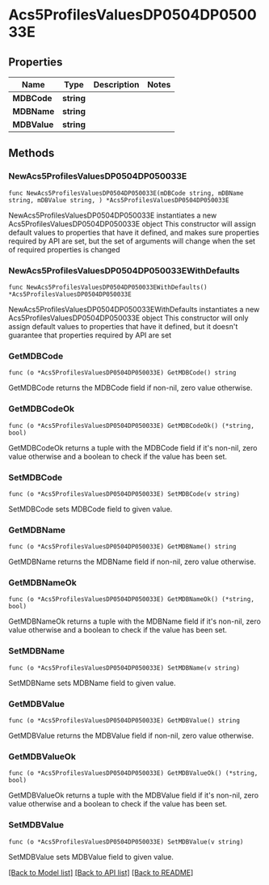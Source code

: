 # Acs5ProfilesValuesDP0504DP050033E

## Properties

Name | Type | Description | Notes
------------ | ------------- | ------------- | -------------
**MDBCode** | **string** |  | 
**MDBName** | **string** |  | 
**MDBValue** | **string** |  | 

## Methods

### NewAcs5ProfilesValuesDP0504DP050033E

`func NewAcs5ProfilesValuesDP0504DP050033E(mDBCode string, mDBName string, mDBValue string, ) *Acs5ProfilesValuesDP0504DP050033E`

NewAcs5ProfilesValuesDP0504DP050033E instantiates a new Acs5ProfilesValuesDP0504DP050033E object
This constructor will assign default values to properties that have it defined,
and makes sure properties required by API are set, but the set of arguments
will change when the set of required properties is changed

### NewAcs5ProfilesValuesDP0504DP050033EWithDefaults

`func NewAcs5ProfilesValuesDP0504DP050033EWithDefaults() *Acs5ProfilesValuesDP0504DP050033E`

NewAcs5ProfilesValuesDP0504DP050033EWithDefaults instantiates a new Acs5ProfilesValuesDP0504DP050033E object
This constructor will only assign default values to properties that have it defined,
but it doesn't guarantee that properties required by API are set

### GetMDBCode

`func (o *Acs5ProfilesValuesDP0504DP050033E) GetMDBCode() string`

GetMDBCode returns the MDBCode field if non-nil, zero value otherwise.

### GetMDBCodeOk

`func (o *Acs5ProfilesValuesDP0504DP050033E) GetMDBCodeOk() (*string, bool)`

GetMDBCodeOk returns a tuple with the MDBCode field if it's non-nil, zero value otherwise
and a boolean to check if the value has been set.

### SetMDBCode

`func (o *Acs5ProfilesValuesDP0504DP050033E) SetMDBCode(v string)`

SetMDBCode sets MDBCode field to given value.


### GetMDBName

`func (o *Acs5ProfilesValuesDP0504DP050033E) GetMDBName() string`

GetMDBName returns the MDBName field if non-nil, zero value otherwise.

### GetMDBNameOk

`func (o *Acs5ProfilesValuesDP0504DP050033E) GetMDBNameOk() (*string, bool)`

GetMDBNameOk returns a tuple with the MDBName field if it's non-nil, zero value otherwise
and a boolean to check if the value has been set.

### SetMDBName

`func (o *Acs5ProfilesValuesDP0504DP050033E) SetMDBName(v string)`

SetMDBName sets MDBName field to given value.


### GetMDBValue

`func (o *Acs5ProfilesValuesDP0504DP050033E) GetMDBValue() string`

GetMDBValue returns the MDBValue field if non-nil, zero value otherwise.

### GetMDBValueOk

`func (o *Acs5ProfilesValuesDP0504DP050033E) GetMDBValueOk() (*string, bool)`

GetMDBValueOk returns a tuple with the MDBValue field if it's non-nil, zero value otherwise
and a boolean to check if the value has been set.

### SetMDBValue

`func (o *Acs5ProfilesValuesDP0504DP050033E) SetMDBValue(v string)`

SetMDBValue sets MDBValue field to given value.



[[Back to Model list]](../README.md#documentation-for-models) [[Back to API list]](../README.md#documentation-for-api-endpoints) [[Back to README]](../README.md)


